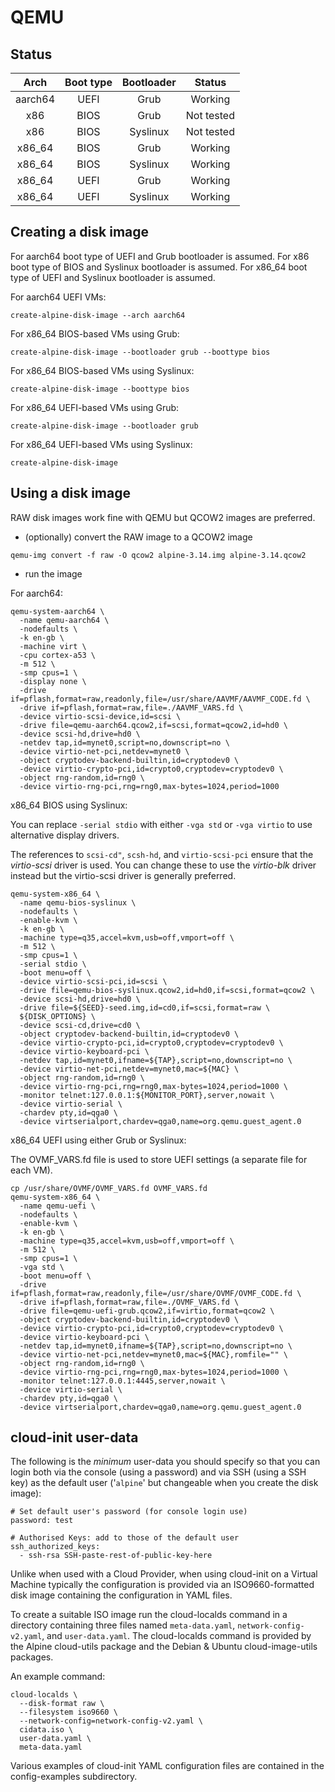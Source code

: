 # QEMU

## Status

| Arch     | Boot type | Bootloader | Status     |
|:--------:|:---------:|:----------:|:----------:|
| aarch64  | UEFI      | Grub       | Working    |
| x86      | BIOS      | Grub       | Not tested |
| x86      | BIOS      | Syslinux   | Not tested |
| x86_64   | BIOS      | Grub       | Working    |
| x86_64   | BIOS      | Syslinux   | Working    |
| x86_64   | UEFI      | Grub       | Working    |
| x86_64   | UEFI      | Syslinux   | Working    |

## Creating a disk image

For aarch64 boot type of UEFI and Grub bootloader is assumed. For x86 boot type of BIOS and Syslinux bootloader is assumed. For x86_64 boot type of UEFI and Syslinux bootloader is assumed.

For aarch64 UEFI VMs:

```
create-alpine-disk-image --arch aarch64
```

For x86_64 BIOS-based VMs using Grub:

```
create-alpine-disk-image --bootloader grub --boottype bios
```

For x86_64 BIOS-based VMs using Syslinux:

```
create-alpine-disk-image --boottype bios
```

For x86_64 UEFI-based VMs using Grub:

```
create-alpine-disk-image --bootloader grub
```

For x86_64 UEFI-based VMs using Syslinux:

```
create-alpine-disk-image
```

## Using a disk image

RAW disk images work fine with QEMU but QCOW2 images are preferred.

- (optionally) convert the RAW image to a QCOW2 image

```
qemu-img convert -f raw -O qcow2 alpine-3.14.img alpine-3.14.qcow2
```

- run the image

For aarch64:

```
qemu-system-aarch64 \
  -name qemu-aarch64 \
  -nodefaults \
  -k en-gb \
  -machine virt \
  -cpu cortex-a53 \
  -m 512 \
  -smp cpus=1 \
  -display none \
  -drive if=pflash,format=raw,readonly,file=/usr/share/AAVMF/AAVMF_CODE.fd \
  -drive if=pflash,format=raw,file=./AAVMF_VARS.fd \
  -device virtio-scsi-device,id=scsi \
  -drive file=qemu-aarch64.qcow2,if=scsi,format=qcow2,id=hd0 \
  -device scsi-hd,drive=hd0 \
  -netdev tap,id=mynet0,script=no,downscript=no \
  -device virtio-net-pci,netdev=mynet0 \
  -object cryptodev-backend-builtin,id=cryptodev0 \
  -device virtio-crypto-pci,id=crypto0,cryptodev=cryptodev0 \
  -object rng-random,id=rng0 \
  -device virtio-rng-pci,rng=rng0,max-bytes=1024,period=1000
```

x86_64 BIOS using Syslinux:

You can replace ```-serial stdio``` with either ```-vga std``` or ```-vga virtio``` to use alternative display drivers.

The references to ```scsi-cd"```, ```scsh-hd```, and ```virtio-scsi-pci``` ensure that the _virtio-scsi_ driver is used. You can change these to use the _virtio-blk_ driver instead but the virtio-scsi driver is generally preferred.

```
qemu-system-x86_64 \
  -name qemu-bios-syslinux \
  -nodefaults \
  -enable-kvm \
  -k en-gb \
  -machine type=q35,accel=kvm,usb=off,vmport=off \
  -m 512 \
  -smp cpus=1 \
  -serial stdio \
  -boot menu=off \
  -device virtio-scsi-pci,id=scsi \
  -drive file=qemu-bios-syslinux.qcow2,id=hd0,if=scsi,format=qcow2 \
  -device scsi-hd,drive=hd0 \
  -drive file=${SEED}-seed.img,id=cd0,if=scsi,format=raw \
  ${DISK_OPTIONS} \
  -device scsi-cd,drive=cd0 \
  -object cryptodev-backend-builtin,id=cryptodev0 \
  -device virtio-crypto-pci,id=crypto0,cryptodev=cryptodev0 \
  -device virtio-keyboard-pci \
  -netdev tap,id=mynet0,ifname=${TAP},script=no,downscript=no \
  -device virtio-net-pci,netdev=mynet0,mac=${MAC} \
  -object rng-random,id=rng0 \
  -device virtio-rng-pci,rng=rng0,max-bytes=1024,period=1000 \
  -monitor telnet:127.0.0.1:${MONITOR_PORT},server,nowait \
  -device virtio-serial \
  -chardev pty,id=qga0 \
  -device virtserialport,chardev=qga0,name=org.qemu.guest_agent.0
```

x86_64 UEFI using either Grub or Syslinux:

The OVMF_VARS.fd file is used to store UEFI settings (a separate file for each VM).

```
cp /usr/share/OVMF/OVMF_VARS.fd OVMF_VARS.fd
qemu-system-x86_64 \
  -name qemu-uefi \
  -nodefaults \
  -enable-kvm \
  -k en-gb \
  -machine type=q35,accel=kvm,usb=off,vmport=off \
  -m 512 \
  -smp cpus=1 \
  -vga std \
  -boot menu=off \
  -drive if=pflash,format=raw,readonly,file=/usr/share/OVMF/OVMF_CODE.fd \
  -drive if=pflash,format=raw,file=./OVMF_VARS.fd \
  -drive file=qemu-uefi-grub.qcow2,if=virtio,format=qcow2 \
  -object cryptodev-backend-builtin,id=cryptodev0 \
  -device virtio-crypto-pci,id=crypto0,cryptodev=cryptodev0 \
  -device virtio-keyboard-pci \
  -netdev tap,id=mynet0,ifname=${TAP},script=no,downscript=no \
  -device virtio-net-pci,netdev=mynet0,mac=${MAC},romfile="" \
  -object rng-random,id=rng0 \
  -device virtio-rng-pci,rng=rng0,max-bytes=1024,period=1000 \
  -monitor telnet:127.0.0.1:4445,server,nowait \
  -device virtio-serial \
  -chardev pty,id=qga0 \
  -device virtserialport,chardev=qga0,name=org.qemu.guest_agent.0
```

## cloud-init user-data

The following is the *minimum* user-data you should specify so that you can login both via the console (using a password) and via SSH (using a SSH key) as the default user ('```alpine```' but changeable when you create the disk image):

```
# Set default user's password (for console login use)
password: test

# Authorised Keys: add to those of the default user
ssh_authorized_keys:
  - ssh-rsa SSH-paste-rest-of-public-key-here
```

Unlike when used with a Cloud Provider, when using cloud-init on a Virtual Machine typically the configuration is provided via an ISO9660-formatted disk image containing the configuration in YAML files.

To create a suitable ISO image run the cloud-localds command in a directory containing three files named ```meta-data.yaml```, ```network-config-v2.yaml```, and ```user-data.yaml```. The cloud-localds command is provided by the Alpine cloud-utils package and the Debian & Ubuntu cloud-image-utils packages.

An example command:

```
cloud-localds \
  --disk-format raw \
  --filesystem iso9660 \
  --network-config=network-config-v2.yaml \
  cidata.iso \
  user-data.yaml \
  meta-data.yaml
```

Various examples of cloud-init YAML configuration files are contained in the config-examples subdirectory.
